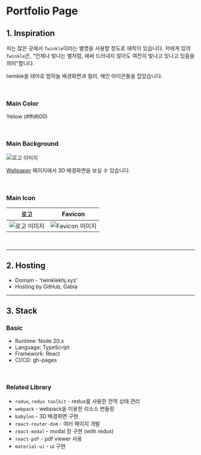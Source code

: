 # Portfolio Page
## 1. Inspiration
저는 많은 곳에서 `Twinkle`이라는 별명을 사용할 정도로 애착이 있습니다. 
저에게 있어 `Twinkle`은, "언제나 빛나는 별처럼, 애써 드러내지 않아도 여전히 빛나고 있나고 있음을 의미"합니다.

twinkle을 테마로 밤하늘 배경화면과 컬러, 메인 아이콘들을 잡았습니다.

<br>

### Main Color
Yellow (#ffd600)

<br>

### Main Background
![로고 이미지](https://twinklekhj.xyz/og.png)

[Wallpaper](https://twinklekhj.xyz/space) 페이지에서 3D 배경화면을 보실 수 있습니다.

<br>

### Main Icon
| 로고 | Favicon |
| - | - |
| ![로고 이미지](https://twinklekhj.xyz/logo.png) | ![Favicon 이미지](https://twinklekhj.xyz/favicon.png) |

<br>

---

## 2. Hosting
* Domain - 'twinklekhj.xyz'
* Hosting by GitHub, Gabia

---

## 3. Stack
### Basic
* Runtime: Node 20.x
* Language: TypeScript
* Framework: React
* CI/CD: gh-pages

<br>

### Related Library
* `redux`, `redux toolkit` - redux를 사용한 전역 상태 관리
* `webpack` - webpack을 이용한 리소스 번들링
* `babylon` - 3D 배경화면 구현
* `react-router-dom` - 여러 페이지 개발
* `react-modal` - modal 창 구현 (with redux)
* `react-pdf` - pdf viewer 사용
* `material-ui` - ui 구현